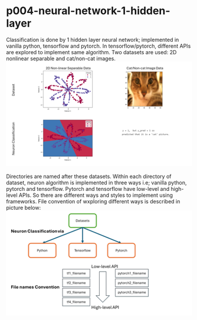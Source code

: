 # p004-neural-network-1-hidden-layer
Classification is done by 1 hidden layer neural network; implemented in vanilla python, tensorflow and pytorch. In tensorflow/pytorch, different APIs are explored to implement same algorithm.
Two datasets are used: 2D nonlinear separable and cat/non-cat images.
<br>
![Data and Result by neuron](img/Slide1.PNG)
<br>
<br>
Directories are named after these datasets. Within each directory of dataset, neuron algorithm is implemented in three ways i.e; vanilla python, pytorch and tensorflow. Pytorch and tensorflow have low-level and high-level APIs. So there are different ways and styles to implement using frameworks. File convention of wxploring different ways is described in picture below:
<br>
![implementation details](img/Slide2.PNG)
